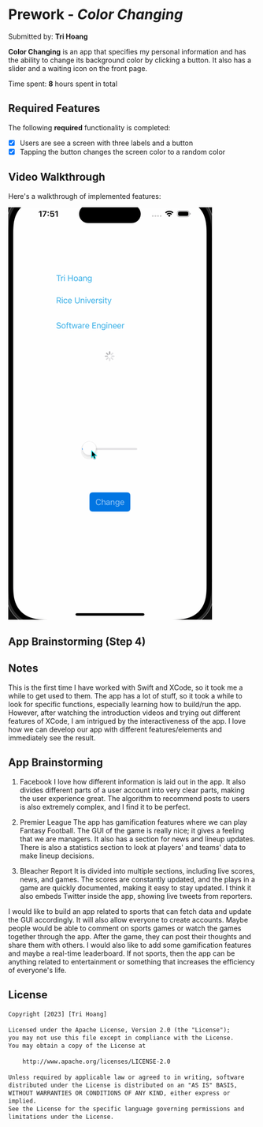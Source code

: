 # Prework - *Color Changing*

Submitted by: **Tri Hoang**

**Color Changing** is an app that specifies my personal information and has the ability to change its background color by clicking a button. It also has a slider and a waiting icon on the front page.

Time spent: **8** hours spent in total

## Required Features

The following **required** functionality is completed:

- [x] Users are see a screen with three labels and a button
- [x] Tapping the button changes the screen color to a random color
 
## Video Walkthrough

Here's a walkthrough of implemented features:

<img src='https://github.com/trihoang0809/ios101_prework/blob/main/colorchanging.gif' />

## App Brainstorming (Step 4)

## Notes

This is the first time I have worked with Swift and XCode, so it took me a while to get used to them. The app has a lot of stuff, so it took a while to look for specific functions, especially learning how to build/run the app. However, after watching the introduction videos and trying out different features of XCode, I am intrigued by the interactiveness of the app. I love how we can develop our app with different features/elements and immediately see the result.

## App Brainstorming

1. Facebook
I love how different information is laid out in the app.
It also divides different parts of a user account into very clear parts, making the user experience great.
The algorithm to recommend posts to users is also extremely complex, and I find it to be perfect.

3. Premier League
The app has gamification features where we can play Fantasy Football. The GUI of the game is really nice; it gives a feeling that we are managers.
It also has a section for news and lineup updates.
There is also a statistics section to look at players' and teams' data to make lineup decisions.

5.  Bleacher Report
It is divided into multiple sections, including live scores, news, and games.
The scores are constantly updated, and the plays in a game are quickly documented, making it easy to stay updated.
I think it also embeds Twitter inside the app, showing live tweets from reporters.


I would like to build an app related to sports that can fetch data and update the GUI accordingly. It will also allow everyone to create accounts. Maybe people would be able to comment on sports games or watch the games together through the app. After the game, they can post their thoughts and share them with others. I would also like to add some gamification features and maybe a real-time leaderboard. If not sports, then the app can be anything related to entertainment or something that increases the efficiency of everyone's life.

## License

    Copyright [2023] [Tri Hoang]

    Licensed under the Apache License, Version 2.0 (the "License");
    you may not use this file except in compliance with the License.
    You may obtain a copy of the License at

        http://www.apache.org/licenses/LICENSE-2.0

    Unless required by applicable law or agreed to in writing, software
    distributed under the License is distributed on an "AS IS" BASIS,
    WITHOUT WARRANTIES OR CONDITIONS OF ANY KIND, either express or implied.
    See the License for the specific language governing permissions and
    limitations under the License.
